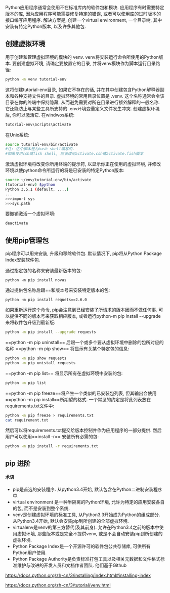Python应用程序通常会使用不在标准库内的软件包和模块.
应用程序有时需要特定版本的库, 因为应用程序可能需要修复特定的错误, 或者可以使用库的过时版本的接口编写应用程序.
解决方案是, 创建一个virtual environment, 一个目录树, 其中安装有特定Python版本, 以及许多其他包.

## 创建虚拟环境
用于创建和管理虚拟环境的模块的 venv.
venv将安装运行命令所使用的Python版本.
要创建虚拟环境, 请确定要放置它的目录, 并将venv模块作为脚本运行目录路径:
```bash
python -m venv tutorial-env
```
这将创建tutorial-env目录, 如果它不存在的话, 并在其中创建包含Python解释器副本和各种支持文件的目录.
虚拟环境的常用目录位置是 .venv. 这个名称通常会令该目录在你的终端中保持隐藏, 从而避免需要对所在目录进行额外解释的一般名称. 它还能防止与某些工具所支持的 .env环境变量定义文件发生冲突.
创建虚拟环境后, 你可以激活它.
在windwos系统:
```cmd
tutorial-env\Scripts\activate
```
在Unix系统:
```bash
source tutorial-env/bin/activate
#注: 这个脚本是为bash shell编写的.
#如果使用csh或fish shell, 应该改用activate.csh或activate.fish脚本
```
激活虚拟环境将改变你所用终端的提示符, 以显示你正在使用的虚拟环境, 并修改环境以使python命令所运行的将是已安装的特定Python版本:
```bash
source ~/env/tutorial-env/bin/activate
(tutorial-env) $python
Python 3.5.1 (default, ....)
...
>>>import sys
>>>sys.path
```
要撤销激活一个虚拟环境:
```bash
deactivate
```

## 使用pip管理包
pip程序可以用来安装, 升级和移除软件包.
默认情况下, pip将从Python Package Index安装软件包.

通过指定包的名称来安装最新版本的包:
```shell
python -m pip install novas
```
通过提供包名称后跟\=\=和版本号来安装特定版本的包:
```shell
python -m pip install requets==2.6.0
```
如果重新运行这个命令, pip会注意到已经安装了所请求的版本因而不做任何事.
可以提供不同的版本号来获取相应版本, 或者运行python-m pip install --upgrade来将软件包升级到最新版:
```bash
python -m pip install --upgrade requests
```
==python -m pip uninstall== 后跟一个或多个要从虚拟环境中删除的包所对应的名称
==python -m pip show== 将显示有关某个特定包的信息:
```bash
python -m pip show requests
python -m pip unistall requests
```
==python -m pip list== 将显示所有在虚拟环境中安装的包:
```bash
python -m pip list
```
==python -m pip freeze==将产生一个类似的已安装包列表, 但其输出会使用==python -m pip install==所期望的格式.
一个常见的约定是将此列表放在requirements.txt文件中:
```bash
python -m pip freeze > requirements.txt
cat requirement.txt
```
然后可以将requirements.txt提交给版本控制并作为应用程序的一部分提供.
然后用户可以使用==install -r== 安装所有必需的包:
```bash
python -m pip install -r requirements.txt
```

## pip 进阶
#### 术语
- pip是首选的安装程序. 从python3.4开始, 默认包含在Python二进制安装程序中.
- virtual environment 是一种半隔离的Python环境, 允许为特定的应用安装各自的包, 而不是安装到整个系统.
- venv是创建虚拟环境的标准工具, 从Python3.3开始成为Python的组成部分. 从Python3.4开始, 默认会安装pip到所创建的全部虚拟环境.
- virtualenv是venv的第三方替代(及其前身). 允许在Python3.4之前的版本中使用虚拟环境, 那些版本或是完全不提供venv, 或是不会自动安装pip到所创建的虚拟环境.
- Python Package Index是一个开源许可的软件包公共存储库, 可供所有Python用户使用.
- Python Package Authority是负责标准打包工具以及相关元数据和文件格式标准维护与改进的开发人员和文档作者团队. 他们基于Github

https://docs.python.org/zh-cn/3/installing/index.html#installing-index


https://docs.python.org/zh-cn/3/tutorial/venv.html

